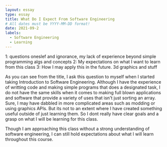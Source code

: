 ```yaml
---
layout: essay
type: essay
title: What Do I Expect From Software Engineering
# All dates must be YYYY-MM-DD format!
date: 2021-09-2
labels:
  - Software Engineering
  - Learning
---
```


1: questions oneslef and ignorance, my lack of experience beyond simple programming algs and concepts
2: My expectations on what I want to learn from this class
3: How I may apply this in the future. 3d graphics and stuff

As you can see from the title, I ask this question to myself when I started taking Introduction to Software Engineering. Although I have the experience of writting code and making simple programs that does a designated task, I do not have the same skills when it comes to making full blown applications and software that provide a variety of uses that isn't just sorting an array. Sure, I may have dabbled in more complicated areas such as modding or using graphics APIs. But its not to an extent where I have created something useful outside of just learning them. So I dont really have clear goals and a grasp on what I will be learning for this class. 

Though I am approaching this class without a strong understanding of software engineering, I can still hold expectations about what I will learn throughout this course. 
